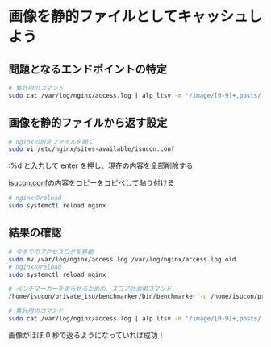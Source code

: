 # 画像を静的ファイルとしてキャッシュしよう

## 問題となるエンドポイントの特定

```bash
# 集計用のコマンド
sudo cat /var/log/nginx/access.log | alp ltsv -m '/image/[0-9]+,posts/[0-9]+,/@\w+' -o method,uri,avg,count,sum --sort sum
```

## 画像を静的ファイルから返す設定

```bash
# nginxの設定ファイルを開く
sudo vi /etc/nginx/sites-available/isucon.conf
```

:%d と入力して enter を押し、現在の内容を全部削除する

[isucon.conf](/lecture/part4/isucon.conf)の内容をコピーをコピペして貼り付ける

```bash
# nginxのreload
sudo systemctl reload nginx
```

## 結果の確認

```bash
# 今までのアクセスログを移動
sudo mv /var/log/nginx/access.log /var/log/nginx/access.log.old
# nginxのreload
sudo systemctl reload nginx
```

```bash
# ベンチマーカーを走らせるための、スコア計測用コマンド
/home/isucon/private_isu/benchmarker/bin/benchmarker -u /home/isucon/private_isu/benchmarker/userdata -t http://localhost
```

```bash
# 集計用のコマンド
sudo cat /var/log/nginx/access.log | alp ltsv -m '/image/[0-9]+,posts/[0-9]+,/@\w+' -o method,uri,avg,count,sum --sort sum
```

画像がほぼ 0 秒で返るようになっていれば成功！
